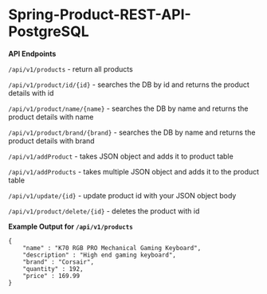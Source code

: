 # Spring-Product-REST-API-PostgreSQL

**API Endpoints**

`/api/v1/products` - return all products

`/api/v1/product/id/{id}` - searches the DB by id and returns the product details with id

`/api/v1/product/name/{name}` - searches the DB by name and returns the product details with name

`/api/v1/product/brand/{brand}` - searches the DB by name and returns the product details with brand

`/api/v1/addProduct` - takes JSON object and adds it to product table

`/api/v1/addProducts` - takes multiple JSON object and adds it to the product table

`/api/v1/update/{id}` - update product id with your JSON object body

`/api/v1/product/delete/{id}` - deletes the product with id

**Example Output for `/api/v1/products`**

```
{
    "name" : "K70 RGB PRO Mechanical Gaming Keyboard",
    "description" : "High end gaming keyboard",
    "brand" : "Corsair",
    "quantity" : 192,
    "price" : 169.99  
}
```
